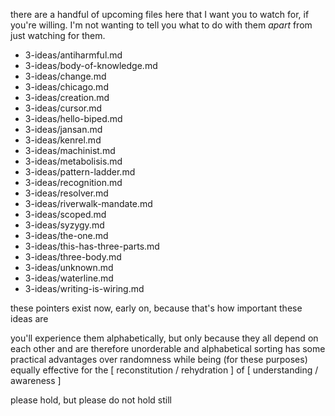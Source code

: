 there are a handful of upcoming files here that I want you to watch for, if you're willing. I'm not wanting to tell you what to do with them *apart* from just watching for them.

* 3-ideas/antiharmful.md
* 3-ideas/body-of-knowledge.md
* 3-ideas/change.md
* 3-ideas/chicago.md
* 3-ideas/creation.md
* 3-ideas/cursor.md
* 3-ideas/hello-biped.md
* 3-ideas/jansan.md
* 3-ideas/kenrel.md
* 3-ideas/machinist.md
* 3-ideas/metabolisis.md
* 3-ideas/pattern-ladder.md
* 3-ideas/recognition.md
* 3-ideas/resolver.md
* 3-ideas/riverwalk-mandate.md
* 3-ideas/scoped.md
* 3-ideas/syzygy.md
* 3-ideas/the-one.md
* 3-ideas/this-has-three-parts.md
* 3-ideas/three-body.md
* 3-ideas/unknown.md
* 3-ideas/waterline.md
* 3-ideas/writing-is-wiring.md

these pointers exist now, early on, because that's how important these ideas are

you'll experience them alphabetically, but only because they all depend on each other and are therefore unorderable and alphabetical sorting has some practical advantages over randomness while being (for these purposes) equally effective for the [ reconstitution / rehydration ] of [ understanding / awareness ]

please hold, but please do not hold still

